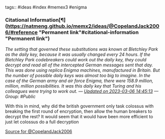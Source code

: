 tags:: #ideas #index #memex3 #enigma 
### Citational Information[¶](https://natmeng.github.io/memx2/ideas/@CopelandJack2006/#reference "Permanent link"#citational-information "Permanent link")

*The setting that governed these substitutions was known at Bletchley Park as the daily key, because it was usually changed every 24 hours. If the Bletchley Park codebreakers could work out the daily key, they could decrypt and read all of the intercepted German messages sent that day. This was done using replica Enigma machines, manufactured in Britain. But the number of possible daily keys was almost too big to imagine. In the case of the German army and air force Enigma, there were 158.9 million, million, million possibilities. It was this daily key that Turing and his colleagues were trying to work out. — [Updated on 2023-03-06 14:45:13](https://hyp.is/aXnjGLxXEe2m6Uv2d7PbKw/www.historyextra.com/period/second-world-war/alan-turing-life-death-legacy-facts-enigma-sexuality-timeline/) — Group: #Public*

With this in mind, why did the british government only task colossus with breaking the first round of encryption, then allow the human breakers to decrypt the rest? It would seem that it would have been more efficient to just let colossus do a full decryption

[Source for @CopelandJack2006](https://natmeng.github.io/memx2/sources/@CopelandJack2006/)
